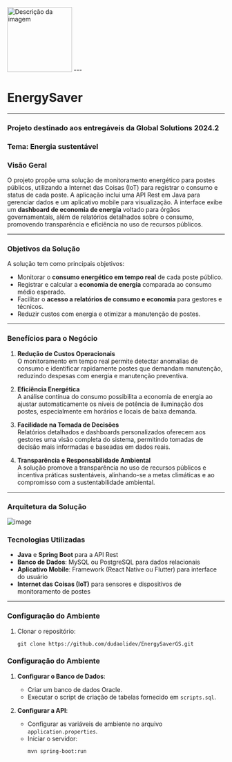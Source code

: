 <img src="https://github.com/user-attachments/assets/89b69752-08d4-46a4-948d-e74a8e2905ab" alt="Descrição da imagem" width="150"/>
--- 

# EnergySaver 

---

### Projeto destinado aos entregáveis da Global Solutions 2024.2
### Tema: Energia sustentável

### Visão Geral
O projeto propõe uma solução de monitoramento energético para postes públicos, utilizando a Internet das Coisas (IoT) para registrar o consumo e status de cada poste. A aplicação inclui uma API Rest em Java para gerenciar dados e um aplicativo mobile para visualização. A interface exibe um **dashboard de economia de energia** voltado para órgãos governamentais, além de relatórios detalhados sobre o consumo, promovendo transparência e eficiência no uso de recursos públicos.

---

### Objetivos da Solução
A solução tem como principais objetivos:
- Monitorar o **consumo energético em tempo real** de cada poste público.
- Registrar e calcular a **economia de energia** comparada ao consumo médio esperado.
- Facilitar o **acesso a relatórios de consumo e economia** para gestores e técnicos.
- Reduzir custos com energia e otimizar a manutenção de postes.

---

### Benefícios para o Negócio
1. **Redução de Custos Operacionais**  
   O monitoramento em tempo real permite detectar anomalias de consumo e identificar rapidamente postes que demandam manutenção, reduzindo despesas com energia e manutenção preventiva.

2. **Eficiência Energética**  
   A análise contínua do consumo possibilita a economia de energia ao ajustar automaticamente os níveis de potência de iluminação dos postes, especialmente em horários e locais de baixa demanda.

3. **Facilidade na Tomada de Decisões**  
   Relatórios detalhados e dashboards personalizados oferecem aos gestores uma visão completa do sistema, permitindo tomadas de decisão mais informadas e baseadas em dados reais.

4. **Transparência e Responsabilidade Ambiental**  
   A solução promove a transparência no uso de recursos públicos e incentiva práticas sustentáveis, alinhando-se a metas climáticas e ao compromisso com a sustentabilidade ambiental.

---

### Arquitetura da Solução

![image](https://github.com/user-attachments/assets/dbc38619-a34c-4692-a9c7-754b14a517b7)


### Tecnologias Utilizadas
- **Java** e **Spring Boot** para a API Rest
- **Banco de Dados**: MySQL ou PostgreSQL para dados relacionais
- **Aplicativo Mobile**: Framework (React Native ou Flutter) para interface do usuário
- **Internet das Coisas (IoT)** para sensores e dispositivos de monitoramento de postes

---

### Configuração do Ambiente
1. Clonar o repositório:  
   ```
   git clone https://github.com/dudaolidev/EnergySaverGS.git
   ```


### Configuração do Ambiente

1. **Configurar o Banco de Dados**:
   - Criar um banco de dados Oracle.
   - Executar o script de criação de tabelas fornecido em `scripts.sql`.

2. **Configurar a API**:
   - Configurar as variáveis de ambiente no arquivo `application.properties`.
   - Iniciar o servidor:
     ```bash
     mvn spring-boot:run
     ```

